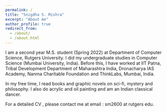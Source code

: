 ```yaml
---
permalink: /
title: "Snigdha S. Mishra"
excerpt: "About me"
author_profile: true
redirect_from: 
  - /about/
  - /about.html
---
```


I am a second year M.S. student (Spring 2022) at Department of Computer Science, Rutgers University. I did my undergraduate studies in Computer Science (Mumbai University, India). Before this, I have worked at IIT Patna, Tribal Development Department of Maharashtra India, Dronacharya IAS Academy, Nanma Charitable Foundation and ThinkLabs, Mumbai, India. 

In my free time, I read books and graphic novels on sci-fi, mystery and philosophy. I also do acrylic and oil painting and am an Indian classical dancer. 

For a detailed CV , please contact me at email : sm2600 at rutgers edu. 
